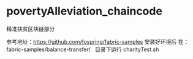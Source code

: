 # povertyAlleviation_chaincode
精准扶贫区块链部分

参考地址：https://github.com/fospring/fabric-samples
安装好环境后
在：fabric-samples/balance-transfer/   目录下运行 charityTest.sh

